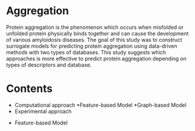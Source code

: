 # Aggregation
Protein aggregation is the phenomenon which occurs when misfolded or unfolded protein physically binds together and can cause the development of various amyloidosis diseases. The goal of this study was to construct surrogate models for predicting protein aggregation using data-driven methods with two types of databases. This study suggests which approaches is more effective to predict protein aggregation depending on types of descriptors and database.

# Contents
* Computational approach
 *Feature-based Model
 *Graph-based Model
* Experimental approach
 - Feature-based Model    
